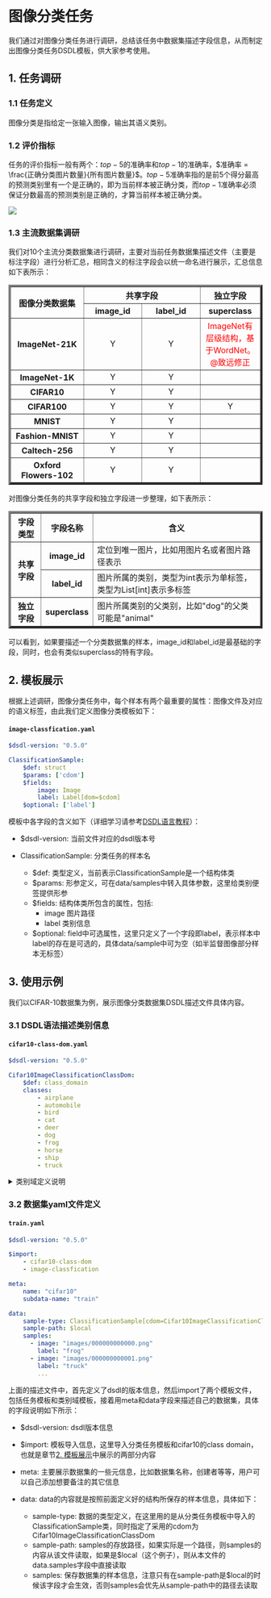 # 图像分类任务

我们通过对图像分类任务进行调研，总结该任务中数据集描述字段信息，从而制定出图像分类任务DSDL模板，供大家参考使用。

## 1. 任务调研

### 1.1 任务定义
  图像分类是指给定一张输入图像，输出其语义类别。


### 1.2 评价指标

任务的评价指标一般有两个：$top-5$的准确率和$top-1$的准确率，$准确率 = \frac{正确分类图片数量}{所有图片数量}$。$top-5$准确率指的是前$5$个得分最高的预测类别里有一个是正确的，即为当前样本被正确分类，而$top-1$准确率必须保证分数最高的预测类别是正确的，才算当前样本被正确分类。

<img src='https://user-images.githubusercontent.com/69186975/207549088-26bf0afb-26bd-4065-9a7e-fd28b6acc8a2.png'>

### 1.3 主流数据集调研

我们对$10$个主流分类数据集进行调研，主要对当前任务数据集描述文件（主要是标注字段）进行分析汇总，相同含义的标注字段会以统一命名进行展示，汇总信息如下表所示：


<a id="table-1"></a>

  <table border="4" >
    <tr>
      <th rowspan="2" align=center colspan="1" align=center>图像分类数据集</th>
      <th colspan="2" align=center>共享字段</th>
      <th colspan="2" align=center>独立字段</th>
    </tr>
    <tr>
      <th>image_id</th>
      <th>label_id</th>
      <th>superclass</th>
    </tr>
    <tr>
      <th width="25%" >ImageNet-21K</th>
      <td width="20%" align="center">Y</td>
      <td width="20%" align="center">Y</td>
      <td width="20%" align="center" style="color:red">ImageNet有层级结构，基于WordNet。 @致远修正</td>
    </tr>
    <tr>
      <th width="25%" >ImageNet-1K</th>
      <td width="20%" align="center">Y</td>
      <td width="20%" align="center">Y</td>
      <td width="20%" align="center"></td>
    </tr>
    <tr>
      <th width="25%" >CIFAR10</th>
      <td width="20%" align="center">Y</td>
      <td width="20%" align="center">Y</td>
      <td width="20%" align="center"></td>
    </tr>
    <tr>
      <th width="25%" >CIFAR100</th>
      <td width="20%" align="center">Y</td>
      <td width="20%" align="center">Y</td>
      <td width="20%" align="center">Y</td>
    </tr>
    <tr>
      <th width="25%" >MNIST</th>
      <td width="20%" align="center">Y</td>
      <td width="20%" align="center">Y</td>
      <td width="20%" align="center"></td>
    </tr>
    <tr>
      <th width="25%" >Fashion-MNIST</th>
      <td width="20%" align="center">Y</td>
      <td width="20%" align="center">Y</td>
      <td width="20%" align="center"></td>
    </tr>
    <tr>
      <th width="25%" >Caltech-256</th>
      <td width="20%" align="center">Y</td>
      <td width="20%" align="center">Y</td>
      <td width="20%" align="center"></td>
    </tr>
    <tr>
      <th width="25%" >Oxford Flowers-102</th>
      <td width="20%" align="center">Y</td>
      <td width="20%" align="center">Y</td>
      <td width="20%" align="center"></td>
    </tr>
  </table>

对图像分类任务的共享字段和独立字段进一步整理，如下表所示：
<table border="4" >
    <tr>
      <th align=center >字段类型</th>
      <th align=center >字段名称</th>
      <th align=center >含义</th>
    </tr>
    <tr>
      <th rowspan="2">共享字段</th>
      <th>image_id</th>
      <td>定位到唯一图片，比如用图片名或者图片路径表示</td>
    <tr>
      <th>label_id</th>
      <td>图片所属的类别，类型为int表示为单标签，类型为List[int]表示多标签</td>
    <tr>
      <th rowspan="1">独立字段</th>
      <th>superclass</th>
      <td>图片所属类别的父类别，比如"dog"的父类可能是"animal"</td>
    </tr>
</table>
可以看到，如果要描述一个分类数据集的样本，image_id和label_id是最基础的字段，同时，也会有类似superclass的特有字段。  

<a id="table-2"></a>

## 2. 模板展示

根据上述调研，图像分类任务中，每个样本有两个最重要的属性：图像文件及对应的语义标签，由此我们定义图像分类模板如下：


#### **`image-classfication.yaml`**
```yaml
$dsdl-version: "0.5.0"

ClassificationSample:
    $def: struct
    $params: ['cdom']
    $fields:
        image: Image
        label: Label[dom=$cdom]
    $optional: ['label']
```
模板中各字段的含义如下（详细学习请参考[DSDL语言教程](../../dsdl_language/overview.zh.md)）：

  - $dsdl-version: 当前文件对应的dsdl版本号
  - ClassificationSample: 分类任务的样本名

    - $def: 类型定义，当前表示ClassificationSample是一个结构体类
    - $params: 形参定义，可在data/samples中转入具体参数，这里给类别便签提供形参
    - $fields: 结构体类所包含的属性，包括:
        - image 图片路径
        - label 类别信息
    - $optional: field中可选属性，这里只定义了一个字段即label，表示样本中label的存在是可选的，具体data/sample中可为空（如半监督图像部分样本无标签）



## 3. 使用示例

我们以CIFAR-10数据集为例，展示图像分类数据集DSDL描述文件具体内容。

### 3.1 DSDL语法描述类别信息

#### **`cifar10-class-dom.yaml`**
```yaml
$dsdl-version: "0.5.0"

Cifar10ImageClassificationClassDom:
    $def: class_domain
    classes:
        - airplane
        - automobile
        - bird
        - cat
        - deer
        - dog
        - frog
        - horse
        - ship
        - truck
```

<details><summary>类别域定义说明</summary>

```
上面的文件中给出了Cifar10ImageClassificationClassDom的定义，具体包含下列字段：  

- $def: 描述了Cifar10ImageClassificationClassDom的类型，这里即class_domain  
- classes: 描述了该类别域中所包含的类别及其顺序，在cifar10数据集中，则依次为airplane、automobile等等  

这一章节介绍的分类任务模板和cdom模板都可以在我们的模板库[dsdl-sdk repo](https://gitlab.shlab.tech/research/dataset_standard/dsdl-sdk/-/tree/feature-types/dsdl/dsdl_library)中找到，其他任务类型和类别域的模板也欢迎大家尝试使用。

```
</details>


### 3.2 数据集yaml文件定义
#### **`train.yaml`**
```yaml
$dsdl-version: "0.5.0"

$import:
    - cifar10-class-dom  
    - image-classfication

meta:
    name: "cifar10"
    subdata-name: "train"

data:
    sample-type: ClassificationSample[cdom=Cifar10ImageClassificationClassDom]
    sample-path: $local
    samples:
      - image: "images/000000000000.png"
        label: "frog"
      - image: "images/000000000001.png"
        label: "truck"
        ...
```

上面的描述文件中，首先定义了dsdl的版本信息，然后import了两个模板文件，包括任务模板和类别域模板，接着用meta和data字段来描述自己的数据集，具体的字段说明如下所示：  

- $dsdl-version: dsdl版本信息
- $import: 模板导入信息，这里导入分类任务模板和cifar10的class domain，也就是章节[2. 模板展示](#table-2)中展示的两部分内容
- meta: 主要展示数据集的一些元信息，比如数据集名称，创建者等等，用户可以自己添加想要备注的其它信息
- data: data的内容就是按照前面定义好的结构所保存的样本信息，具体如下：  

    - sample-type: 数据的类型定义，在这里用的是从分类任务模板中导入的ClassificationSample类，同时指定了采用的cdom为Cifar10ImageClassificationClassDom
    - sample-path: samples的存放路径，如果实际是一个路径，则samples的内容从该文件读取，如果是$local（这个例子），则从本文件的data.samples字段中直接读取
    - samples: 保存数据集的样本信息，注意只有在sample-path是$local的时候该字段才会生效，否则samples会优先从sample-path中的路径去读取
